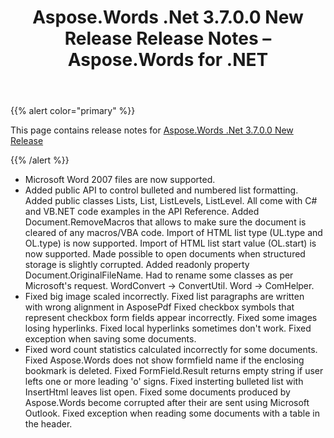 ﻿---
title: Aspose.Words .Net 3.7.0.0 New Release Release Notes – Aspose.Words for .NET
articleTitle: Aspose.Words .Net 3.7.0.0 New Release Release Notes
linktitle: Aspose.Words .Net 3.7.0.0 New Release Release Notes
description: "Aspose.Words .Net 3.7.0.0 New Release Release Notes – learn about the latest updates and fixes."
type: docs
weight: 110
url: /net/aspose-words-net-3-7-0-0-new-release-release-notes/
---

{{% alert color="primary" %}} 

This page contains release notes for [Aspose.Words .Net 3.7.0.0 New Release](https://downloads.aspose.com/words/net)

{{% /alert %}} 

- Microsoft Word 2007 files are now supported.
- Added public API to control bulleted and numbered list formatting. Added public classes Lists, List, ListLevels, ListLevel. All come with C# and VB.NET code examples in the API Reference.
  Added Document.RemoveMacros that allows to make sure the document is cleared of any macros/VBA code.
  Import of HTML list type (UL.type and OL.type) is now supported.
  Import of HTML list start value (OL.start) is now supported.
  Made possible to open documents when structured storage is slightly corrupted.
  Added readonly property Document.OriginalFileName.
  Had to rename some classes as per Microsoft's request. WordConvert -> ConvertUtil. Word -> ComHelper. 
- Fixed big image scaled incorrectly.
  Fixed list paragraphs are written with wrong alignment in AsposePdf 
  Fixed checkbox symbols that represent checkbox form fields appear incorrectly.
  Fixed some images losing hyperlinks.
  Fixed local hyperlinks sometimes don't work.
  Fixed exception when saving some documents. 
- Fixed word count statistics calculated incorrectly for some documents.
  Fixed Aspose.Words does not show formfield name if the enclosing bookmark is deleted.
  Fixed FormField.Result returns empty string if user lefts one or more leading 'o' signs.
  Fixed insterting bulleted list with InsertHtml leaves list open.
  Fixed some documents produced by Aspose.Words become corrupted after their are sent using Microsoft Outlook.
  Fixed exception when reading some documents with a table in the header. 

